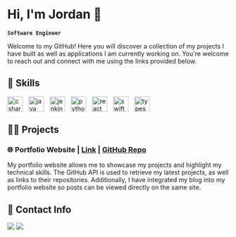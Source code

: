 # Hi, I'm Jordan 👋

**`Software Engineer`**

Welcome to my GitHub! Here you will discover a collection of my projects I have built as well as applications I am currently working on. You're welcome to reach out and connect with me using the links provided below.

## 🧰 Skills

<img align="left" width="35px" style="padding-right:10px;" alt="csharp" src="https://cdn.jsdelivr.net/gh/devicons/devicon@latest/icons/csharp/csharp-original.svg" />
<img align="left" width="35px" style="padding-right:10px;" alt="java" src="https://cdn.jsdelivr.net/gh/devicons/devicon/icons/java/java-original.svg" />
<img align="left" width="35px" style="padding-right:10px;" alt="jenkins" src="https://cdn.jsdelivr.net/gh/devicons/devicon@latest/icons/jenkins/jenkins-original.svg" />
<img align="left" width="35px" style="padding-right:10px;" alt="python" src="https://cdn.jsdelivr.net/gh/devicons/devicon/icons/python/python-original.svg"/>
<img align="left" width="35px" style="padding-right:10px;" alt="react" src="https://cdn.jsdelivr.net/gh/devicons/devicon/icons/react/react-original.svg"/>
<img align="left" width="35px" style="padding-right:10px;" alt="swift" src="https://cdn.jsdelivr.net/gh/devicons/devicon/icons/swift/swift-original.svg" />
<img align="left" width="35px" style="padding-right:10px;" alt="typescript" src="https://cdn.jsdelivr.net/gh/devicons/devicon/icons/typescript/typescript-original.svg" />
<br>
<br>

## 👨‍💻 Projects

### 🌐 Portfolio Website | <a href="https://www.jordanhaer.com" target="_blank">Link</a> | <a href="https://github.com/JordanHaer/portfolio-website" target="_blank">GitHub Repo</a>

My portfolio website allows me to showcase my projects and highlight my technical skills. The GitHub API is used to retrieve my latest projects, as well as links to their repositories. Additionally, I have integrated my blog into my portfolio website so posts can be viewed directly on the same site.

## 📧 Contact Info

[![](https://img.shields.io/badge/Gmail-D14836?style=for-the-badge&logo=gmail&logoColor=white)](mailto:jordanhaer@gmail.com)
[![](https://img.shields.io/badge/-linkedin-blue?style=for-the-badge&logo=Linkedin&logoColor=white)](https://www.linkedin.com/in/jordanhaer/)
